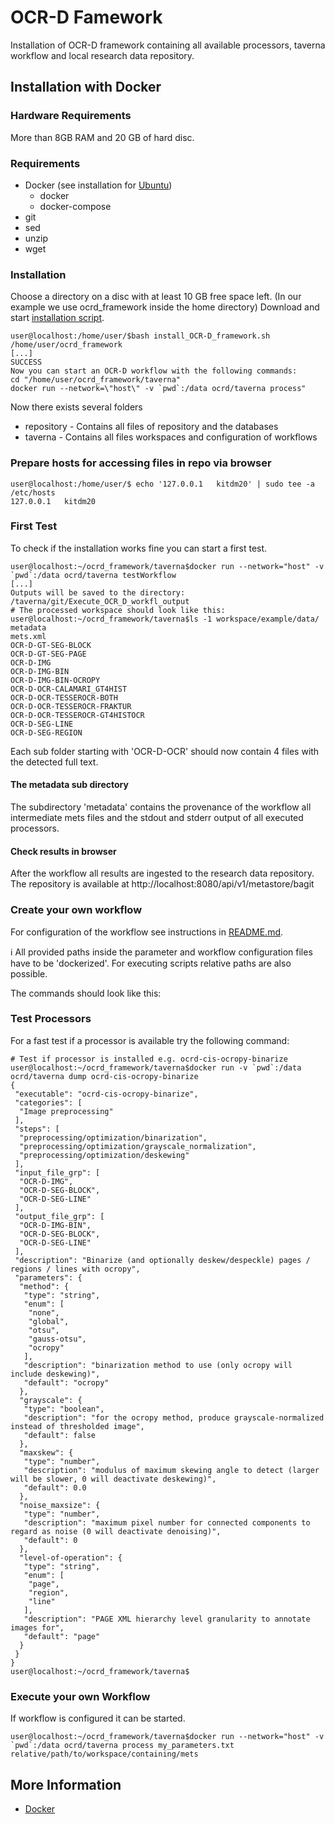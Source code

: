 # OCR-D Famework
Installation of OCR-D framework containing all available processors, taverna workflow and local research data repository.

## Installation with Docker
### Hardware Requirements
More than 8GB RAM and 20 GB of hard disc.

### Requirements
- Docker (see installation for [Ubuntu](https://github.com/OCR-D/repository_metastore/blob/master/installDocker/installationDocker.md))
  - docker
  - docker-compose 
- git
- sed
- unzip
- wget

### Installation
Choose a directory on a disc with at least 10 GB free space left.
(In our example we use ocrd_framework inside the home directory)
Download and start [installation script](install_OCR-D_framework.sh).
```bash=bash
user@localhost:/home/user/$bash install_OCR-D_framework.sh /home/user/ocrd_framework
[...]
SUCCESS
Now you can start an OCR-D workflow with the following commands:
cd "/home/user/ocrd_framework/taverna"
docker run --network=\"host\" -v `pwd`:/data ocrd/taverna process"
```
Now there exists several folders
- repository - Contains all files of repository and the databases
- taverna - Contains all files workspaces and configuration of workflows

### Prepare hosts for accessing files in repo via browser
```bash=bash
user@localhost:/home/user/$ echo '127.0.0.1   kitdm20' | sudo tee -a /etc/hosts 
127.0.0.1   kitdm20
```

### First Test
To check if the installation works fine you can start a first test.
```bash=bash
user@localhost:~/ocrd_framework/taverna$docker run --network="host" -v `pwd`:/data ocrd/taverna testWorkflow
[...]
Outputs will be saved to the directory: /taverna/git/Execute_OCR_D_workfl_output
# The processed workspace should look like this:
user@localhost:~/ocrd_framework/taverna$ls -1 workspace/example/data/
metadata
mets.xml
OCR-D-GT-SEG-BLOCK
OCR-D-GT-SEG-PAGE
OCR-D-IMG
OCR-D-IMG-BIN
OCR-D-IMG-BIN-OCROPY
OCR-D-OCR-CALAMARI_GT4HIST
OCR-D-OCR-TESSEROCR-BOTH
OCR-D-OCR-TESSEROCR-FRAKTUR
OCR-D-OCR-TESSEROCR-GT4HISTOCR
OCR-D-SEG-LINE
OCR-D-SEG-REGION
```
Each sub folder starting with 'OCR-D-OCR' should now
contain 4 files with the detected full text.


#### The metadata sub directory
The subdirectory 'metadata' contains the provenance of the workflow all
intermediate mets files and the stdout and stderr output of all executed processors.

#### Check results in browser
After the workflow all results are ingested to the research data repository.
The repository is available at http://localhost:8080/api/v1/metastore/bagit

### Create your own workflow
For configuration of the workflow see instructions in [README.md](https://github.com/OCR-D/taverna_workflow/blob/master/README.MD).

:information_source: All provided paths inside the parameter and workflow configuration files have to be 'dockerized'. For executing scripts relative paths are also possible. 

The commands should look like this:
### Test Processors
For a fast test if a processor is available try the following command:
```bash=bash
# Test if processor is installed e.g. ocrd-cis-ocropy-binarize
user@localhost:~/ocrd_framework/taverna$docker run -v `pwd`:/data ocrd/taverna dump ocrd-cis-ocropy-binarize
{
 "executable": "ocrd-cis-ocropy-binarize",
 "categories": [
  "Image preprocessing"
 ],
 "steps": [
  "preprocessing/optimization/binarization",
  "preprocessing/optimization/grayscale_normalization",
  "preprocessing/optimization/deskewing"
 ],
 "input_file_grp": [
  "OCR-D-IMG",
  "OCR-D-SEG-BLOCK",
  "OCR-D-SEG-LINE"
 ],
 "output_file_grp": [
  "OCR-D-IMG-BIN",
  "OCR-D-SEG-BLOCK",
  "OCR-D-SEG-LINE"
 ],
 "description": "Binarize (and optionally deskew/despeckle) pages / regions / lines with ocropy",
 "parameters": {
  "method": {
   "type": "string",
   "enum": [
    "none",
    "global",
    "otsu",
    "gauss-otsu",
    "ocropy"
   ],
   "description": "binarization method to use (only ocropy will include deskewing)",
   "default": "ocropy"
  },
  "grayscale": {
   "type": "boolean",
   "description": "for the ocropy method, produce grayscale-normalized instead of thresholded image",
   "default": false
  },
  "maxskew": {
   "type": "number",
   "description": "modulus of maximum skewing angle to detect (larger will be slower, 0 will deactivate deskewing)",
   "default": 0.0
  },
  "noise_maxsize": {
   "type": "number",
   "description": "maximum pixel number for connected components to regard as noise (0 will deactivate denoising)",
   "default": 0
  },
  "level-of-operation": {
   "type": "string",
   "enum": [
    "page",
    "region",
    "line"
   ],
   "description": "PAGE XML hierarchy level granularity to annotate images for",
   "default": "page"
  }
 }
}
user@localhost:~/ocrd_framework/taverna$
```

### Execute your own Workflow
If workflow is configured it can be started.
```bash=bash
user@localhost:~/ocrd_framework/taverna$docker run --network="host" -v `pwd`:/data ocrd/taverna process my_parameters.txt relative/path/to/workspace/containing/mets
```



## More Information

* [Docker](https://www.docker.com/)
